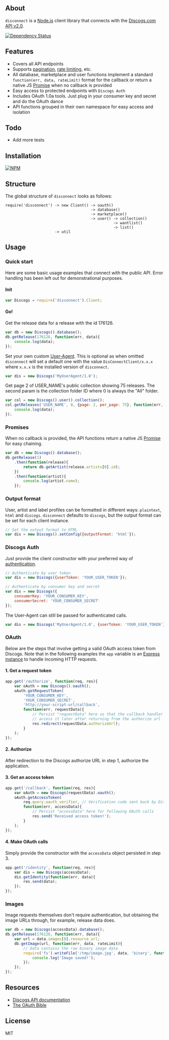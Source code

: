 ## About

`disconnect` is a [Node.js](http://www.nodejs.org) client library that connects with the [Discogs.com API v2.0](http://www.discogs.com/developers/).

[![Dependency Status](https://david-dm.org/bartve/disconnect.png)](https://david-dm.org/bartve/disconnect)

## Features

  * Covers all API endpoints
  * Supports [pagination](http://www.discogs.com/developers/#page:home,header:home-pagination), [rate limiting](http://www.discogs.com/developers/#page:home,header:home-rate-limiting), etc.
  * All database, marketplace and user functions implement a standard `function(err, data, rateLimit)` format for the callback or return a 
    native JS [Promise](https://developer.mozilla.org/en-US/docs/Web/JavaScript/Reference/Global_Objects/Promise) when no callback is provided
  * Easy access to protected endpoints with `Discogs Auth`
  * Includes OAuth 1.0a tools. Just plug in your consumer key and secret and do the OAuth dance
  * API functions grouped in their own namespace for easy access and isolation
  
## Todo

  * Add more tests

## Installation

[![NPM](https://nodei.co/npm/disconnect.png?downloads=true)](https://nodei.co/npm/disconnect/)

## Structure
The global structure of `disconnect` looks as follows:
```
require('disconnect') -> new Client() -> oauth()
                                      -> database()
                                      -> marketplace()
                                      -> user() -> collection()
                                                -> wantlist()
                                                -> list()
                      -> util
```

## Usage

### Quick start
Here are some basic usage examples that connect with the public API. Error handling has been left out for demonstrational purposes.

#### Init

```javascript
var Discogs = require('disconnect').Client;
```
#### Go!

Get the release data for a release with the id 176126.
```javascript
var db = new Discogs().database();
db.getRelease(176126, function(err, data){
	console.log(data);
});
```

Set your own custom [User-Agent](http://www.discogs.com/developers/#page:home,header:home-general-information). This is optional as when omitted `disconnect` will set a default one with the value `DisConnectClient/x.x.x` where `x.x.x` is the installed version of `disconnect`.
```javascript
var dis = new Discogs('MyUserAgent/1.0');
```

Get page 2 of USER_NAME's public collection showing 75 releases.
The second param is the collection folder ID where 0 is always the "All" folder.
```javascript
var col = new Discogs().user().collection();
col.getReleases('USER_NAME', 0, {page: 2, per_page: 75}, function(err, data){
	console.log(data);
});
```

### Promises
When no callback is provided, the API functions return a native JS [Promise](https://developer.mozilla.org/en-US/docs/Web/JavaScript/Reference/Global_Objects/Promise) for easy chaining.

```javascript
var db = new Discogs().database();
db.getRelease(1)
	.then(function(release){ 
		return db.getArtist(release.artists[0].id);
	})
	.then(function(artist){
		console.log(artist.name);
	});
```

### Output format
User, artist and label profiles can be formatted in different ways: `plaintext`, `html` and `discogs`. `disconnect` defaults to `discogs`, but the output format can be set for each client instance.
```javascript
// Set the output format to HTML
var dis = new Discogs().setConfig({outputFormat: 'html'});
```

### Discogs Auth
Just provide the client constructor with your preferred way of [authentication](http://www.discogs.com/developers/#page:authentication).
```javascript
// Authenticate by user token
var dis = new Discogs({userToken: 'YOUR_USER_TOKEN'});

// Authenticate by consumer key and secret
var dis = new Discogs({
	consumerKey: 'YOUR_CONSUMER_KEY', 
	consumerSecret: 'YOUR_CONSUMER_SECRET'
});
```

The User-Agent can still be passed for authenticated calls.
```javascript
var dis = new Discogs('MyUserAgent/1.0', {userToken: 'YOUR_USER_TOKEN'});
```

### OAuth
Below are the steps that involve getting a valid OAuth access token from Discogs. Note that in the following examples the `app` variable is an [Express instance](http://expressjs.com/starter/hello-world.html) to handle incoming HTTP requests.

#### 1. Get a request token
```javascript
app.get('/authorize', function(req, res){
	var oAuth = new Discogs().oauth();
	oAuth.getRequestToken(
		'YOUR_CONSUMER_KEY', 
		'YOUR_CONSUMER_SECRET', 
		'http://your-script-url/callback', 
		function(err, requestData){
			// Persist "requestData" here so that the callback handler can 
			// access it later after returning from the authorize url
			res.redirect(requestData.authorizeUrl);
		}
	);
});
```

#### 2. Authorize
After redirection to the Discogs authorize URL in step 1, authorize the application.

#### 3. Get an access token
```javascript
app.get('/callback', function(req, res){
	var oAuth = new Discogs(requestData).oauth();
	oAuth.getAccessToken(
		req.query.oauth_verifier, // Verification code sent back by Discogs
		function(err, accessData){
			// Persist "accessData" here for following OAuth calls 
			res.send('Received access token!');
		}
	);
});
```

#### 4. Make OAuth calls
Simply provide the constructor with the `accessData` object persisted in step 3.
```javascript
app.get('/identity', function(req, res){
	var dis = new Discogs(accessData);
	dis.getIdentity(function(err, data){
		res.send(data);
	});
});
```

### Images
Image requests themselves don't require authentication, but obtaining the image URLs through, for example, release data does.
```javascript
var db = new Discogs(accessData).database();
db.getRelease(176126, function(err, data){
	var url = data.images[0].resource_url;
	db.getImage(url, function(err, data, rateLimit){
		// Data contains the raw binary image data
		require('fs').writeFile('/tmp/image.jpg', data, 'binary', function(err){
			console.log('Image saved!');
		});
	});
});
```

## Resources

  * [Discogs API documentation](http://www.discogs.com/developers/)
  * [The OAuth Bible](http://oauthbible.com/)

## License

MIT